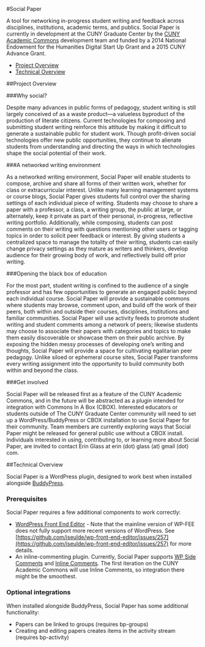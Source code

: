 #Social Paper

A tool for networking in-progress student writing and feedback across disciplines, institutions, academic terms, and publics. Social Paper is currently in development at the CUNY Graduate Center by the [CUNY Academic Commons](https://commons.gc.cuny.edu) development team and funded by a 2014 National Endowment for the Humanities Digital Start Up Grant and a 2015 CUNY Advance Grant. 

* [Project Overview](#project-overview)
* [Technical Overview](#technical-overview)

##<a name="project-overview"></a>Project Overview

###Why social? 

Despite many advances in public forms of pedagogy, student writing is still largely conceived of as a waste product—a valueless byproduct of the production of literate citizens. Current technologies for composing and submitting student writing reinforce this attitude by making it difficult to generate a sustainable public for student work. Though profit-driven social technologies offer new public opportunities, they continue to alienate students from understanding and directing the ways in which technologies shape the social potential of their work.

###A networked writing environment

As a networked writing environment, Social Paper will enable students to compose, archive and share all forms of their written work, whether for class or extracurricular interest. Unlike many learning management systems or course blogs, Social Paper gives students full control over the sharing settings of each individual piece of writing. Students may choose to share a paper with a professor, a class, a writing group, the public at large, or alternately, keep it private as part of their personal, in-progress, reflective writing portfolio. Additionally, while composing, students can post comments on their writing with questions mentioning other users or tagging topics in order to solicit peer feedback or interest. By giving students a centralized space to manage the totality of their writing, students can easily change privacy settings as they mature as writers and thinkers, develop audience for their growing body of work, and reflectively build off prior writing.

###Opening the black box of education

For the most part, student writing is confined to the audience of a single professor and has few opportunities to generate an engaged public beyond each individual course. Social Paper will provide a sustainable commons where students may browse, comment upon, and build off the work of their peers, both within and outside their courses, disciplines, institutions and familiar communities. Social Paper will use activity feeds to promote student writing and student comments among a network of peers; likewise students may choose to associate their papers with categories and topics to make them easily discoverable or showcase them on their public archive. By exposing the hidden messy processes of developing one’s writing and thoughts, Social Paper will provide a space for cultivating egalitarian peer pedagogy. Unlike siloed or ephemeral course sites, Social Paper transforms every writing assignment into the opportunity to build community both within and beyond the class.

###Get involved

Social Paper will be released first as a feature of the CUNY Academic Commons, and in the future will be abstracted as a plugin intended for integration with Commons In A Box (CBOX). Interested educators or students outside of The CUNY Graduate Center community will need to set up a WordPress/BuddyPress or CBOX installation to use Social Paper for their community. Team members are currently exploring ways that Social Paper might be released for general public use without a CBOX install. Individuals interested in using, contributing to, or learning more about Social Paper, are invited to contact Erin Glass at erin (dot) glass (at) gmail (dot) com. 

##<a name="technical-overview"></a>Technical Overview

Social Paper is a WordPress plugin, designed to work best when installed alongside [BuddyPress](https://buddypress.org).

### Prerequisites

Social Paper requires a few additional components to work correctly:

* [WordPress Front End Editor](https://wordpress.org/plugins/wp-front-end-editor/) - Note that the mainline version of WP-FEE does not fully support more recent versions of WordPress. See [https://github.com/iseulde/wp-front-end-editor/issues/257](https://github.com/iseulde/wp-front-end-editor/issues/257) for more details.
* An inline-commenting plugin. Currently, Social Paper supports [WP Side Comments](https://github.com/richardtape/wp-side-comments) and [Inline Comments](https://wordpress.org/plugins/inline-comments/). The first iteration on the CUNY Academic Commons will use Inline Comments, so integration there might be the smoothest.

### Optional integrations

When installed alongside BuddyPress, Social Paper has some additional functionality:

* Papers can be linked to groups (requires bp-groups)
* Creating and editing papers creates items in the activity stream (requires bp-activity)

